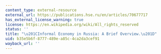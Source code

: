```yaml
---
content_type: external-resource
external_url: https://publications.hse.ru/en/articles/70677717
has_external_license_warning: true
license: https://en.wikipedia.org/wiki/All_rights_reserved
status: ''
title: "\u201CInformal Economy in Russia: A Brief Overview.\u201D"
uid: b35e5b6f-8777-489e-a85c-4ca2da3cef91
wayback_url: ''
---
```

